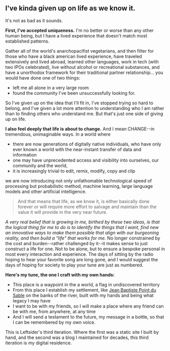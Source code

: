 ## I've kinda given up on life as we know it. 

It's not as bad as it sounds. 

**First, I've accepted uniqueness.** I'm no better or worse than any other human being, but I have a lived experience that doesn't match most established patterns. 

Gather all of the world's anarchopacifist vegetarians, and then filter for those who have a black american lived experience, have traveled extensively and lived abroad, learned other languages, work in tech (with two IPOs celebrated), live without alcohol or recreational substances, and have a unorthodox framework for their traditional partner relationship... you would have done one of two things: 

- left me all alone in a very large room 
- found the community I've been unsuccessfully looking for.

So I've given up on the idea that I'll fit in, I've stopped trying so hard to belong, and I've given a lot more attention to understanding who I am rather than to finding others who understand me. But that's just one side of giving up on life.

**I also feel deeply that life is about to change.** And I mean CHANGE--in tremendous, unimaginable ways. In a world where 

- there are now generations of digitally native individuals, who have only ever known a world with the near-instant transfer of data and information
- one may have unprecedented access and visibility into ourselves, our community and the world, 
- it is increasingly trivial to edit, remix, modify, copy and clip

we are now introducing not only unfathomable technological speed of processing but probabilistic method, machine learning, large language models and other artificial intelligence. 

> And that means that life, as we know it, is either basically done forever or will require more effort to salvage and maintain than the value it will provide in the very near future. 

*A very real belief that is growing in me, birthed by these two ideas, is that the logical thing for me to do is to identify the things that I want, find new an innovative ways to make them possible that align with our burgeoning reality, and then build a "life" that works for me.* No longer constrained by the cost and burden--rather challenged by it--it makes sense to just construct a life for one. Not to be alone, but to ensure a bespoke personal in most every interaction and experience. The days of sitting by the radio hoping to hear your favorite song are long gone, and I would suggest the days of hoping for society to play your tune are just as numbered. 

**Here's my tune, the one I craft with my own hands:**
- This place is a waypoint in the a world, a flag in undiscovered territory
- From this place I establish my settlement, like [Jean Baptiste Point du Sable](https://en.wikipedia.org/wiki/Jean_Baptiste_Point_du_Sable) on the banks of the river, built with my hands and being what legacy I may have
- I want to be with my friends, so I will make a place where any friend can be with me, from anywhere, at any time
- And I will send a testament to the future, my message in a bottle, so that I can be remembered by my own voice.

This is Leftsider's third iteration. Where the first was a static site I built by hand, and the second was a blog I maintained for decades, this third iteration is my digital residence. 